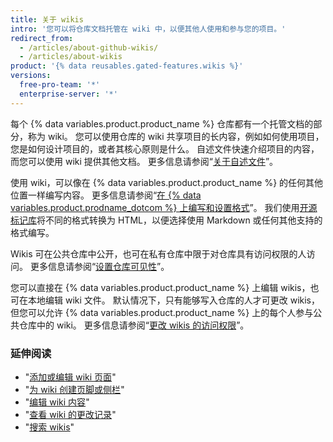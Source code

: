 ```yaml
---
title: 关于 wikis
intro: '您可以将仓库文档托管在 wiki 中，以便其他人使用和参与您的项目。'
redirect_from:
  - /articles/about-github-wikis/
  - /articles/about-wikis
product: '{% data reusables.gated-features.wikis %}'
versions:
  free-pro-team: '*'
  enterprise-server: '*'
---
```


每个 {% data variables.product.product_name %} 仓库都有一个托管文档的部分，称为 wiki。 您可以使用仓库的 wiki 共享项目的长内容，例如如何使用项目，您是如何设计项目的，或者其核心原则是什么。 自述文件快速介绍项目的内容，而您可以使用 wiki 提供其他文档。 更多信息请参阅“[关于自述文件](/articles/about-readmes)”。

使用 wiki，可以像在 {% data variables.product.product_name %} 的任何其他位置一样编写内容。 更多信息请参阅“[在 {% data variables.product.prodname_dotcom %} 上编写和设置格式](/articles/getting-started-with-writing-and-formatting-on-github)”。 我们使用[开源标记库](https://github.com/github/markup)将不同的格式转换为 HTML，以便选择使用 Markdown 或任何其他支持的格式编写。

Wikis 可在公共仓库中公开，也可在私有仓库中限于对仓库具有访问权限的人访问。 更多信息请参阅“[设置仓库可见性](/articles/setting-repository-visibility)”。

您可以直接在 {% data variables.product.product_name %} 上编辑 wikis，也可在本地编辑 wiki 文件。 默认情况下，只有能够写入仓库的人才可更改 wikis，但您可以允许 {% data variables.product.product_name %} 上的每个人参与公共仓库中的 wiki。 更多信息请参阅“[更改 wikis 的访问权限](/articles/changing-access-permissions-for-wikis)”。

### 延伸阅读

- "[添加或编辑 wiki 页面](/articles/adding-or-editing-wiki-pages)"
- "[为 wiki 创建页脚或侧栏](/articles/creating-a-footer-or-sidebar-for-your-wiki)"
- "[编辑 wiki 内容](/articles/editing-wiki-content)"
- "[查看 wiki 的更改记录](/articles/viewing-a-wiki-s-history-of-changes)"
- "[搜索 wikis](/articles/searching-wikis)"
